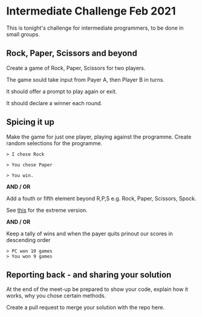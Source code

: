 # Intermediate Challenge Feb 2021

This is tonight's challenge for intermediate programmers, to be done in small groups. 

## Rock, Paper, Scissors and beyond

Create a game of Rock, Paper, Scissors for two players. 

The game sould take input from Payer A, then Player B in turns. 

It should offer a prompt to play again or exit.

It should declare a winner each round. 

## Spicing it up

Make the game for just one player, playing against the programme. Create random selections for the programme. 

    > I chose Rock

    > You chose Paper

    > You win.

__AND / OR__

Add a fouth or fifth element beyond R,P,S e.g. Rock, Paper, Scissors, Spock. 

See [this](https://boardgames.stackexchange.com/questions/11280/adding-additional-weapons-to-rock-paper-scissors) for the extreme version.

__AND / OR__

Keep a tally of wins and when the payer quits prinout our scores in descending order

    > PC won 10 games
    > You won 9 games

## Reporting back - and sharing your solution

At the end of the meet-up be prepared to show your code, explain how it works, why you chose certain methods. 

Create a pull request to merge your solution with the repo here. 